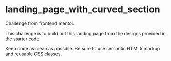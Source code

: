 # landing_page_with_curved_section

Challenge from frontend mentor.

This challenge is to build out this landing page from the designs provided in the starter code.

Keep code as clean as possible. Be sure to use semantic HTML5 markup and reusable CSS classes.
